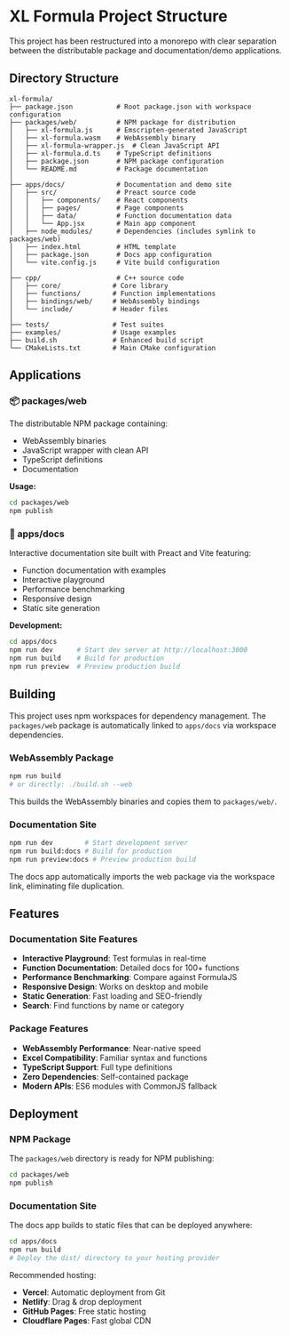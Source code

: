 # XL Formula Project Structure

This project has been restructured into a monorepo with clear separation between the distributable package and documentation/demo applications.

## Directory Structure

```
xl-formula/
├── package.json           # Root package.json with workspace configuration
├── packages/web/          # NPM package for distribution
│   ├── xl-formula.js      # Emscripten-generated JavaScript
│   ├── xl-formula.wasm    # WebAssembly binary
│   ├── xl-formula-wrapper.js  # Clean JavaScript API
│   ├── xl-formula.d.ts    # TypeScript definitions
│   ├── package.json       # NPM package configuration
│   └── README.md          # Package documentation
│
├── apps/docs/             # Documentation and demo site
│   ├── src/               # Preact source code
│   │   ├── components/    # React components
│   │   ├── pages/         # Page components
│   │   ├── data/          # Function documentation data
│   │   └── App.jsx        # Main app component
│   ├── node_modules/      # Dependencies (includes symlink to packages/web)
│   ├── index.html         # HTML template
│   ├── package.json       # Docs app configuration
│   └── vite.config.js     # Vite build configuration
│
├── cpp/                   # C++ source code
│   ├── core/             # Core library
│   ├── functions/        # Function implementations
│   ├── bindings/web/     # WebAssembly bindings
│   └── include/          # Header files
│
├── tests/                # Test suites
├── examples/             # Usage examples
├── build.sh              # Enhanced build script
└── CMakeLists.txt        # Main CMake configuration
```

## Applications

### 📦 packages/web
The distributable NPM package containing:
- WebAssembly binaries
- JavaScript wrapper with clean API
- TypeScript definitions
- Documentation

**Usage:**
```bash
cd packages/web
npm publish
```

### 📖 apps/docs
Interactive documentation site built with Preact and Vite featuring:
- Function documentation with examples
- Interactive playground
- Performance benchmarking
- Responsive design
- Static site generation

**Development:**
```bash
cd apps/docs
npm run dev      # Start dev server at http://localhost:3000
npm run build    # Build for production
npm run preview  # Preview production build
```

## Building

This project uses npm workspaces for dependency management. The `packages/web` package is automatically linked to `apps/docs` via workspace dependencies.

### WebAssembly Package
```bash
npm run build
# or directly: ./build.sh --web
```
This builds the WebAssembly binaries and copies them to `packages/web/`.

### Documentation Site
```bash
npm run dev        # Start development server
npm run build:docs # Build for production
npm run preview:docs # Preview production build
```

The docs app automatically imports the web package via the workspace link, eliminating file duplication.

## Features

### Documentation Site Features
- **Interactive Playground**: Test formulas in real-time
- **Function Documentation**: Detailed docs for 100+ functions
- **Performance Benchmarking**: Compare against FormulaJS
- **Responsive Design**: Works on desktop and mobile
- **Static Generation**: Fast loading and SEO-friendly
- **Search**: Find functions by name or category

### Package Features  
- **WebAssembly Performance**: Near-native speed
- **Excel Compatibility**: Familiar syntax and functions
- **TypeScript Support**: Full type definitions
- **Zero Dependencies**: Self-contained package
- **Modern APIs**: ES6 modules with CommonJS fallback

## Deployment

### NPM Package
The `packages/web` directory is ready for NPM publishing:
```bash
cd packages/web
npm publish
```

### Documentation Site
The docs app builds to static files that can be deployed anywhere:
```bash
cd apps/docs
npm run build
# Deploy the dist/ directory to your hosting provider
```

Recommended hosting:
- **Vercel**: Automatic deployment from Git
- **Netlify**: Drag & drop deployment  
- **GitHub Pages**: Free static hosting
- **Cloudflare Pages**: Fast global CDN